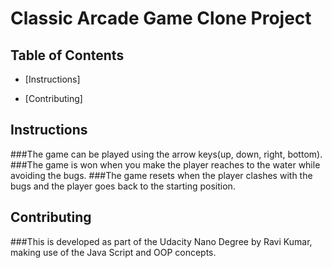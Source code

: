 # Classic Arcade Game Clone Project

## Table of Contents

- [Instructions]

- [Contributing]

## Instructions

###The game can be played using the arrow keys(up, down, right, bottom).
###The game is won when you make the player reaches to the water while avoiding the bugs.
###The game resets when the player clashes with the bugs and the player goes back to the starting position.

## Contributing

###This is developed as part of the Udacity Nano Degree by Ravi Kumar, making use of the Java Script and OOP concepts.
